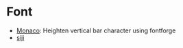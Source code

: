 # Font
- [Monaco](https://github.com/taodongl/monaco.ttf): Heighten vertical bar character using fontforge
- [siji](https://github.com/stark/siji/tree/master)
